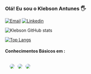 ### Olá! Eu sou o Klebson Antunes 🖐️



[![Email](https://img.shields.io/badge/Gmail-D14836?style=for-the-badge&logo=gmail&logoColor=white)](mailto:klebsonantunes2@gmail.com)
[![Linkedin](https://img.shields.io/badge/LinkedIn-0077B5?style=for-the-badge&logo=linkedin&logoColor=white)](https://www.linkedin.com/in/klebson-antunes-b07090305/)

![Klebson GitHub stats](https://github-readme-stats.vercel.app/api?username=Klebson-Antunes&show_icons=true&theme=radical)

[![Top Langs](https://github-readme-stats.vercel.app/api/top-langs/?username=Klebson-Antunes&layout=compact)](https://github.com/Klebson-Antunes/github-readme-stats)






#### Conhecimentos Básicos em :


<div style="display: flex; gap: 10px; padding: 15px;">

<img style="border-radius: 10px;" src="![Python](https://img.shields.io/badge/python-3670A0?style=for-the-badge&logo=python&logoColor=ffdd54">

<img style="border-radius: 10px;" src="https://img.shields.io/badge/HTML5-E34F26?style=for-the-badge&logo=html5&logoColor=white">

<img style="border-radius: 10px;" src="https://img.shields.io/badge/CSS3-1572B6?style=for-the-badge&logo=css3&logoColor=white">
</div>



